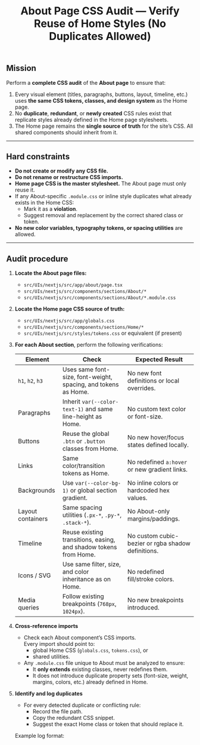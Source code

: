 ﻿---
title: About Page CSS Audit — Verify Reuse of Home Styles (No Duplicates Allowed)
owner: Frontend (Next.js + React + CSS)
scope: About page only — Home CSS is canonical
status: To be executed by Codex
---

## Mission

Perform a **complete CSS audit** of the **About page** to ensure that:
1. Every visual element (titles, paragraphs, buttons, layout, timeline, etc.) uses **the same CSS tokens, classes, and design system** as the Home page.
2. No **duplicate**, **redundant**, or **newly created** CSS rules exist that replicate styles already defined in the Home page stylesheets.
3. The Home page remains the **single source of truth** for the site’s CSS. All shared components should inherit from it.

---

## Hard constraints

- **Do not create or modify any CSS file.**
- **Do not rename or restructure CSS imports.**
- **Home page CSS is the master stylesheet.** The About page must only reuse it.
- If any About-specific `.module.css` or inline style duplicates what already exists in the Home CSS:
    - Mark it as a **violation**.
    - Suggest removal and replacement by the correct shared class or token.
- **No new color variables, typography tokens, or spacing utilities** are allowed.

---

## Audit procedure

1. **Locate the About page files:**
    - `src/UIs/nextjs/src/app/about/page.tsx`
    - `src/UIs/nextjs/src/components/sections/About/*`
    - `src/UIs/nextjs/src/components/sections/About/*.module.css`

2. **Locate the Home page CSS source of truth:**
    - `src/UIs/nextjs/src/app/globals.css`
    - `src/UIs/nextjs/src/components/sections/Home/*`
    - `src/UIs/nextjs/src/styles/tokens.css` or equivalent (if present)

3. **For each About section**, perform the following verifications:

   | Element | Check | Expected Result |
      |----------|-------|----------------|
   | `h1`, `h2`, `h3` | Uses same font-size, font-weight, spacing, and tokens as Home. | No new font definitions or local overrides. |
   | Paragraphs | Inherit `var(--color-text-1)` and same line-height as Home. | No custom text color or font-size. |
   | Buttons | Reuse the global `.btn` or `.button` classes from Home. | No new hover/focus states defined locally. |
   | Links | Same color/transition tokens as Home. | No redefined `a:hover` or new gradient links. |
   | Backgrounds | Use `var(--color-bg-1)` or global section gradient. | No inline colors or hardcoded hex values. |
   | Layout containers | Same spacing utilities (`.px-*`, `.py-*`, `.stack-*`). | No About-only margins/paddings. |
   | Timeline | Reuse existing transitions, easing, and shadow tokens from Home. | No custom cubic-bezier or rgba shadow definitions. |
   | Icons / SVG | Use same filter, size, and color inheritance as on Home. | No redefined fill/stroke colors. |
   | Media queries | Follow existing breakpoints (`768px`, `1024px`). | No new breakpoints introduced. |

4. **Cross-reference imports**
    - Check each About component’s CSS imports.  
      Every import should point to:
        - global Home CSS (`globals.css`, `tokens.css`), or
        - shared utilities.
    - Any `.module.css` file unique to About must be analyzed to ensure:
        - It **only extends** existing classes, never redefines them.
        - It does not introduce duplicate property sets (font-size, weight, margins, colors, etc.) already defined in Home.

5. **Identify and log duplicates**
    - For every detected duplicate or conflicting rule:
        - Record the file path.
        - Copy the redundant CSS snippet.
        - Suggest the exact Home class or token that should replace it.

   Example log format:

